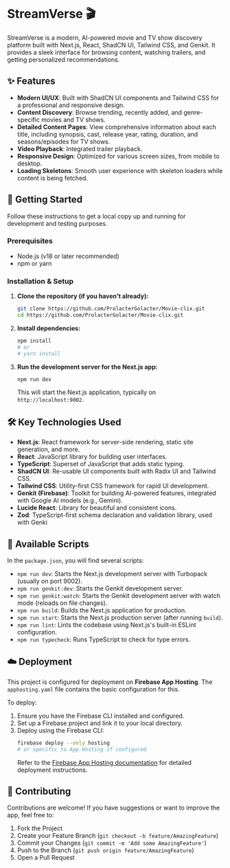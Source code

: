 
# StreamVerse 🎬

StreamVerse is a modern, AI-powered movie and TV show discovery platform built with Next.js, React, ShadCN UI, Tailwind CSS, and Genkit. It provides a sleek interface for browsing content, watching trailers, and getting personalized recommendations.

## ✨ Features

- **Modern UI/UX**: Built with ShadCN UI components and Tailwind CSS for a professional and responsive design.
- **Content Discovery**: Browse trending, recently added, and genre-specific movies and TV shows.
- **Detailed Content Pages**: View comprehensive information about each title, including synopsis, cast, release year, rating, duration, and seasons/episodes for TV shows.
- **Video Playback**: Integrated trailer playback.
- **Responsive Design**: Optimized for various screen sizes, from mobile to desktop.
- **Loading Skeletons**: Smooth user experience with skeleton loaders while content is being fetched.

## 🚀 Getting Started

Follow these instructions to get a local copy up and running for development and testing purposes.

### Prerequisites

- Node.js (v18 or later recommended)
- npm or yarn

### Installation & Setup

1.  **Clone the repository (if you haven't already):**
    ```bash
    git clone https://github.com/ProlacterGolacter/Movie-clix.git
    cd https://github.com/ProlacterGolacter/Movie-clix.git
    ```

2.  **Install dependencies:**
    ```bash
    npm install
    # or
    # yarn install
    ```


4.  **Run the development server for the Next.js app:**
    ```bash
    npm run dev
    ```
    This will start the Next.js application, typically on `http://localhost:9002`.

## 🛠️ Key Technologies Used

-   **Next.js**: React framework for server-side rendering, static site generation, and more.
-   **React**: JavaScript library for building user interfaces.
-   **TypeScript**: Superset of JavaScript that adds static typing.
-   **ShadCN UI**: Re-usable UI components built with Radix UI and Tailwind CSS.
-   **Tailwind CSS**: Utility-first CSS framework for rapid UI development.
-   **Genkit (Firebase)**: Toolkit for building AI-powered features, integrated with Google AI models (e.g., Gemini).
-   **Lucide React**: Library for beautiful and consistent icons.
-   **Zod**: TypeScript-first schema declaration and validation library, used with Genki

## 📜 Available Scripts

In the `package.json`, you will find several scripts:

-   `npm run dev`: Starts the Next.js development server with Turbopack (usually on port 9002).
-   `npm run genkit:dev`: Starts the Genkit development server.
-   `npm run genkit:watch`: Starts the Genkit development server with watch mode (reloads on file changes).
-   `npm run build`: Builds the Next.js application for production.
-   `npm run start`: Starts the Next.js production server (after running `build`).
-   `npm run lint`: Lints the codebase using Next.js's built-in ESLint configuration.
-   `npm run typecheck`: Runs TypeScript to check for type errors.

## ☁️ Deployment

This project is configured for deployment on **Firebase App Hosting**. The `apphosting.yaml` file contains the basic configuration for this.

To deploy:
1. Ensure you have the Firebase CLI installed and configured.
2. Set up a Firebase project and link it to your local directory.
3. Deploy using the Firebase CLI:
   ```bash
   firebase deploy --only hosting
   # or specific to App Hosting if configured
   ```
   Refer to the [Firebase App Hosting documentation](https://firebase.google.com/docs/app-hosting) for detailed deployment instructions.

## 🤝 Contributing

Contributions are welcome! If you have suggestions or want to improve the app, feel free to:
1. Fork the Project
2. Create your Feature Branch (`git checkout -b feature/AmazingFeature`)
3. Commit your Changes (`git commit -m 'Add some AmazingFeature'`)
4. Push to the Branch (`git push origin feature/AmazingFeature`)
5. Open a Pull Request

